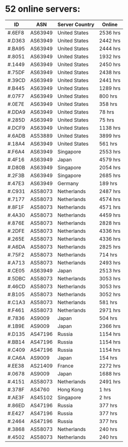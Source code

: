 # 52 online servers:

| ID | ASN | Server Country | Online |
| ------ | ------ | ------ | ------ |
| #.6EF8 | AS63949 | United States | 2536 hrs |
| #.D363 | AS63949 | United States | 2442 hrs |
| #.BA95 | AS63949 | United States | 2444 hrs |
| #.8051 | AS63949 | United States | 1932 hrs |
| #.1449 | AS63949 | United States | 2450 hrs |
| #.75DF | AS63949 | United States | 2438 hrs |
| #.39CD | AS63949 | United States | 2441 hrs |
| #.B445 | AS63949 | United States | 1289 hrs |
| #.07F7 | AS63949 | United States | 800 hrs |
| #.0E7E | AS63949 | United States | 358 hrs |
| #.DDA9 | AS63949 | United States | 78 hrs |
| #.285D | AS63949 | United States | 75 hrs |
| #.DCF9 | AS63949 | United States | 1138 hrs |
| #.6ADB | AS53889 | United States | 3899 hrs |
| #.18A4 | AS63949 | United States | 561 hrs |
| #.F6A4 | AS63949 | Singapore | 2553 hrs |
| #.4F16 | AS63949 | Japan | 4579 hrs |
| #.D80B | AS63949 | Singapore | 2054 hrs |
| #.2F3B | AS63949 | Singapore | 2685 hrs |
| #.47E3 | AS63949 | Germany | 189 hrs |
| #.C931 | AS58073 | Netherlands | 2487 hrs |
| #.7177 | AS58073 | Netherlands | 4574 hrs |
| #.8F1F | AS58073 | Netherlands | 4571 hrs |
| #.4A30 | AS58073 | Netherlands | 4459 hrs |
| #.876E | AS58073 | Netherlands | 2828 hrs |
| #.2DFE | AS58073 | Netherlands | 4336 hrs |
| #.265E | AS58073 | Netherlands | 4336 hrs |
| #.A6DA | AS58073 | Netherlands | 2825 hrs |
| #.75F2 | AS58073 | Netherlands | 714 hrs |
| #.A713 | AS58073 | Netherlands | 2493 hrs |
| #.CE05 | AS63949 | Japan | 2513 hrs |
| #.5DBC | AS58073 | Netherlands | 3053 hrs |
| #.46CD | AS58073 | Netherlands | 3053 hrs |
| #.B105 | AS58073 | Netherlands | 3052 hrs |
| #.C1A3 | AS58073 | Netherlands | 581 hrs |
| #.F461 | AS58073 | Netherlands | 2971 hrs |
| #.7836 | AS9009 | Japan | 504 hrs |
| #.1B9E | AS9009 | Japan | 2366 hrs |
| #.D135 | AS47196 | Russia | 1154 hrs |
| #.BB14 | AS47196 | Russia | 1154 hrs |
| #.C409 | AS47196 | Russia | 1154 hrs |
| #.CA6A | AS9009 | Japan | 154 hrs |
| #.EE38 | AS21409 | France | 2272 hrs |
| #.0678 | AS9009 | Japan | 1688 hrs |
| #.4151 | AS58073 | Netherlands | 2491 hrs |
| #.378F | AS4760 | Hong Kong | 1 hrs |
| #.AE3F | AS45102 | Singapore | 2 hrs |
| #.86ED | AS47196 | Russia | 377 hrs |
| #.E427 | AS47196 | Russia | 377 hrs |
| #.2464 | AS47196 | Russia | 377 hrs |
| #.3868 | AS58073 | Netherlands | 240 hrs |
| #.4502 | AS58073 | Netherlands | 240 hrs |

